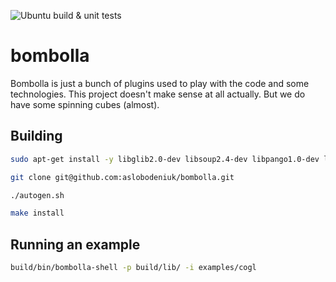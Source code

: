 ![Ubuntu build & unit tests](https://github.com/aslobodeniuk/bombolla/actions/workflows/ubuntu.yml/badge.svg)

# bombolla
Bombolla is just a bunch of plugins used to play with the code and some technologies.
This project doesn't make sense at all actually.
But we do have some spinning cubes (almost).

## Building

```bash
sudo apt-get install -y libglib2.0-dev libsoup2.4-dev libpango1.0-dev libgjs-dev libpython3-dev automake pkg-config autopoint gtk-doc-tools libx11-xcb-dev freeglut3-dev libxfixes-dev libxdamage-dev libxcomposite-dev libxrandr-dev libglew-dev indent

git clone git@github.com:aslobodeniuk/bombolla.git

./autogen.sh

make install
```

## Running an example

```bash
build/bin/bombolla-shell -p build/lib/ -i examples/cogl
```
